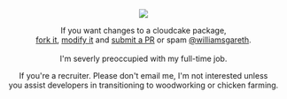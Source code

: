 <div align="center">
   <img src="https://i.imgur.com/OzRSXZm.png"/>
   <p>
      If you want changes to a cloudcake package,<br><a href="https://docs.github.com/en/get-started/exploring-projects-on-github/contributing-to-a-project">fork it</a>, <a href="https://docs.github.com/en/get-started/exploring-projects-on-github/contributing-to-a-project">modify it</a> and <a href="https://docs.github.com/en/get-started/exploring-projects-on-github/contributing-to-a-project">submit a PR</a> or spam <a href="https://github.com/williamsgareth">@williamsgareth</a>.<br><br>I'm severly preoccupied with my full-time job.
   </p>
   <p>
      If you're a recruiter. Please don't email me, I'm not interested unless<br>you assist developers in transitioning to woodworking or chicken farming.
   </p>
</div>
